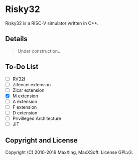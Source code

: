 # Risky32

Risky32 is a RISC-V simulator written in C++.

## Details

> Under construction...

## To-Do List

- [ ] RV32I
- [ ] Zifencei extension
- [ ] Zicsr extension
- [x] M extension
- [ ] A extension
- [ ] F extension
- [ ] D extension
- [ ] Privilleged Architecture
- [ ] JIT

## Copyright and License

Copyright (C) 2010-2019 MaxXing, MaxXSoft. License GPLv3.
